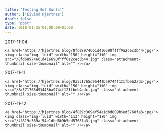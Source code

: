 ```yaml
---
title: "Testing Out Sunlit"
author: ["Eivind Hjertnes"]
draft: false
type: "post"
date: 2018-01-25T01:00:00+01:00
---
```


2017-11-04

<a id="orgc77318d"></a>

<div class="HTML">
  <div></div>

<figure class="gallery-item">

</div>

```text
<a href='https://hjertnes.blog/8fd68974661d416690ffff0a2cec3b44-jpg/'><img class="img-fluid" width="150" height="100" img src="/8fd68974661d416690ffff0a2cec3b44.jpg" class="attachment-thumbnail size-thumbnail" alt="" /></a>
```

<div class="HTML">
  <div></div>

</figure>

</div>

2017-11-11

<a id="org6ab80fb"></a>

<div class="HTML">
  <div></div>

<figure class="gallery-item">

</div>

```text
<a href='https://hjertnes.blog/8a571765d95448ba9744f121fbeb2adc-jpg/'><img class="img-fluid" width="150" height="100" img src="/8a571765d95448ba9744f121fbeb2adc.jpg" class="attachment-thumbnail size-thumbnail" alt="" /></a>
```

<div class="HTML">
  <div></div>

</figure>

</div>

2017-11-12

<a id="org18a1d81"></a>

<div class="HTML">
  <div></div>

<figure class="gallery-item">

</div>

```text
<a href='https://hjertnes.blog/4f819c369af54e1dbd809b5ed5768fa3-jpg/'><img class="img-fluid" width="113" height="150" img src="/4f819c369af54e1dbd809b5ed5768fa3.jpg" class="attachment-thumbnail size-thumbnail" alt="" /></a>
```

<div class="HTML">
  <div></div>

</figure>

</div>
